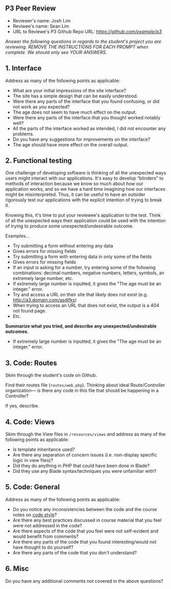 ## P3 Peer Review

+ Reviewer's name: Josh Lim
+ Reviwee's name: Sean Lim
+ URL to Reviewe's P3 Github Repo URL: *<https://github.com/example/p3>*

*Answer the following questions in regards to the student's project you are reviewing. REMOVE THE INSTRUCTIONS FOR EACH PROMPT when complete. We should only see YOUR ANSWERS.*

## 1. Interface
Address as many of the following points as applicable:

+ What are your initial impressions of the site interface?
+ The site has a simple design that can be easily understood.
+ Were there any parts of the interface that you found confusing, or did not work as you expected?
+ The age does not seem to have much effect on the output.
+ Were there any parts of the interface that you thought worked notably well?
+ All the parts of the interface worked as intended, I did not encounter any problems.
+ Do you have any suggestions for improvements on the interface?
+ The age should have more effect on the overall output.


## 2. Functional testing
One challenge of developing software is thinking of all the unexpected ways users might interact with our applications. It's easy to develop &ldquo;blinders&rdquo; to methods of interaction because we know so much about *how* our application works, and so we have a hard time imagining how our interfaces might be misinterpreted. Thus, it can be useful to have an outsider rigorously test our applications with the explicit intention of trying to break it.

Knowing this, it's time to put your reviewee's application to the test. Think of all the unexpected ways their application could be used with the intention of trying to produce some unexpected/undesirable outcome.

Examples...
+ Try submitting a form without entering any data
+ Gives errors for missing fields
+ Try submitting a form with entering data in only some of the fields
+ Gives errors for missing fields
+ If an input is asking for a number, try entering some of the following combinations: decimal numbers, negative numbers, letters, symbols, an extremely large number, etc.
+ If extremely large number is inputted, it gives the "The age must be an integer." error.
+ Try and access a URL on their site that likely does not exist (e.g. http://a3.domain.com/asdjfks)
+ When trying to access an URL that does not exist, the output is a 404 not found page.
+ Etc.

__Summarize what you tried, and describe any unexpected/undesirable outcomes.__

+ If extremely large number is inputted, it gives the "The age must be an integer." error.



## 3. Code: Routes
Skim through the student's code on Github.

Find their routes file (`routes/web.php`). Thinking about ideal Route/Controller organization&mdash; is there any code in this file that should be happening in a Controller?

If yes, describe.

## 4. Code: Views
Skim through the View files in `/resources/views` and address as many of the following points as applicable:

+ Is template inheritance used?
+ Are there any separation of concern issues (i.e. non-display specific logic in view files)?
+ Did they do anything in PHP that could have been done in Blade?
+ Did they use any Blade syntax/techniques you were unfamiliar with?

## 5. Code: General
Address as many of the following points as applicable:

+ Do you notice any inconsistencies between the code and the course notes on [code style](https://github.com/susanBuck/dwa15-fall2018/blob/master/misc/code-style.md)?
+ Are there any best practices discussed in course material that you feel were not addressed in the code?
+ Are there aspects of the code that you feel were not self-evident and would benefit from comments?
+ Are there any parts of the code that you found interesting/would not have thought to do yourself?
+ Are there any parts of the code that you don't understand?

## 6. Misc
Do you have any additional comments not covered in the above questions?
